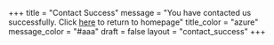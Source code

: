 +++
title = "Contact Success"
message = "You have contacted us successfully. Click [here](/) to return to homepage"
title_color = "azure"
message_color = "#aaa"
draft = false
layout = "contact_success"
+++

